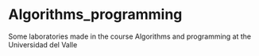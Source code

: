 # Algorithms_programming

Some laboratories made in the course Algorithms and programming at the Universidad del Valle
